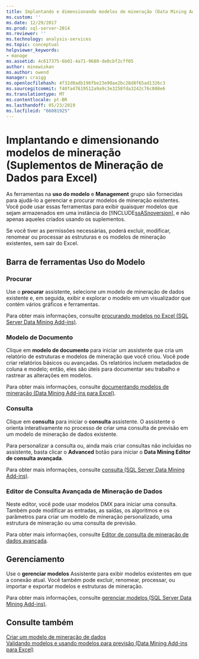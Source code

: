 ```yaml
---
title: Implantando e dimensionando modelos de mineração (Data Mining Add-ins para Excel) | Microsoft Docs
ms.custom: ''
ms.date: 12/29/2017
ms.prod: sql-server-2014
ms.reviewer: ''
ms.technology: analysis-services
ms.topic: conceptual
helpviewer_keywords:
- manage
ms.assetid: 4c617375-6b01-4a71-9680-de0cbf2cff05
author: minewiskan
ms.author: owend
manager: craigg
ms.openlocfilehash: 4f32d0adb196fbe23e90ae2bc28d8f65ad1326c3
ms.sourcegitcommit: f40fa47619512a9a9c3e3258fda3242c76c008e6
ms.translationtype: MT
ms.contentlocale: pt-BR
ms.lasthandoff: 05/23/2019
ms.locfileid: "66081925"
---
```

# <a name="deploying-and-scaling-mining-models-data-mining-add-ins-for-excel"></a>Implantando e dimensionando modelos de mineração (Suplementos de Mineração de Dados para Excel)
  As ferramentas na **uso do modelo** e **Management** grupo são fornecidas para ajudá-lo a gerenciar e procurar modelos de mineração existentes. Você pode usar essas ferramentas para exibir quaisquer modelos que sejam armazenados em uma instância do [!INCLUDE[ssASnoversion](../includes/ssasnoversion-md.md)], e não apenas aqueles criados usando os suplementos.  
  
 Se você tiver as permissões necessárias, poderá excluir, modificar, renomear ou processar as estruturas e os modelos de mineração existentes, sem sair do Excel.  
  
## <a name="model-usage-toolbar"></a>Barra de ferramentas Uso do Modelo  
  
### <a name="browse"></a>Procurar  
 Use o **procurar** assistente, selecione um modelo de mineração de dados existente e, em seguida, exibir e explorar o modelo em um visualizador que contém vários gráficos e ferramentas.  
  
 Para obter mais informações, consulte [procurando modelos no Excel &#40;SQL Server Data Mining Add-ins&#41;](browsing-models-in-excel-sql-server-data-mining-add-ins.md).  
  
### <a name="document-model"></a>Modelo de Documento  
 Clique em **modelo de documento** para iniciar um assistente que cria um relatório de estruturas e modelos de mineração que você criou. Você pode criar relatórios básicos ou avançadas. Os relatórios incluem metadados de coluna e modelo; então, eles são úteis para documentar seu trabalho e rastrear as alterações em modelos.  
  
 Para obter mais informações, consulte [documentando modelos de mineração &#40;Data Mining Add-ins para Excel&#41;](documenting-mining-models-data-mining-add-ins-for-excel.md).  
  
### <a name="query"></a>Consulta  
 Clique em **consulta** para iniciar o **consulta** assistente. O assistente o orienta interativamente no processo de criar uma consulta de previsão em um modelo de mineração de dados existente.  
  
 Para personalizar a consulta ou, ainda mais criar consultas não incluídas no assistente, basta clicar o **Advanced** botão para iniciar o **Data Mining Editor de consulta avançada**.  
  
 Para obter mais informações, consulte [consulta &#40;SQL Server Data Mining Add-ins&#41;](query-sql-server-data-mining-add-ins.md).  
  
### <a name="data-mining-advanced-query-editor"></a>Editor de Consulta Avançada de Mineração de Dados  
 Neste editor, você pode usar modelos DMX para iniciar uma consulta. Também pode modificar as entradas, as saídas, os algoritmos e os parâmetros para criar um modelo de mineração personalizado, uma estrutura de mineração ou uma consulta de previsão.  
  
 Para obter mais informações, consulte [Editor de consulta de mineração de dados avançada](advanced-data-mining-query-editor.md).  
  
## <a name="management"></a>Gerenciamento  
 Use o **gerenciar modelos** Assistente para exibir modelos existentes em que a conexão atual. Você também pode excluir, renomear, processar, ou importar e exportar modelos e estruturas de mineração.  
  
 Para obter mais informações, consulte [gerenciar modelos &#40;SQL Server Data Mining Add-ins&#41;](manage-models-sql-server-data-mining-add-ins.md).  
  
## <a name="see-also"></a>Consulte também  
 [Criar um modelo de mineração de dados](creating-a-data-mining-model.md)   
 [Validando modelos e usando modelos para previsão &#40;Data Mining Add-ins para Excel&#41;](validating-models-and-using-models-for-prediction-data-mining-add-ins-for-excel.md)  
  
  
